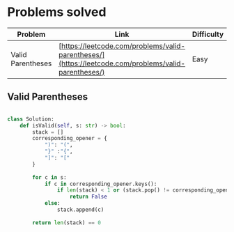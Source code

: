 # Problems solved

| Problem | Link | Difficulty |
|---------|------|------------|
| Valid Parentheses | [https://leetcode.com/problems/valid-parentheses/](https://leetcode.com/problems/valid-parentheses/) | Easy |

## Valid Parentheses

```py

class Solution:
    def isValid(self, s: str) -> bool:
        stack = []
        corresponding_opener = {
            ")": "(",
            "}" :"{",
            "]": "["
        }
        
        for c in s:
            if c in corresponding_opener.keys():
                if len(stack) < 1 or (stack.pop() != corresponding_opener[c]):
                    return False
            else:
                stack.append(c)
        
        return len(stack) == 0

```
